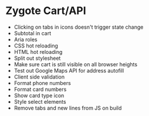 # Zygote Cart/API

- Clicking on tabs in icons doesn't trigger state change
- Subtotal in cart
- Aria roles
- CSS hot reloading
- HTML hot reloading
- Split out stylesheet
- Make sure cart is still visible on all browser heights
- Test out Google Maps API for address autofill
- Client side validation
- Format phone numbers
- Format card numbers
- Show card type icon
- Style select elements
- Remove tabs and new lines from JS on build
